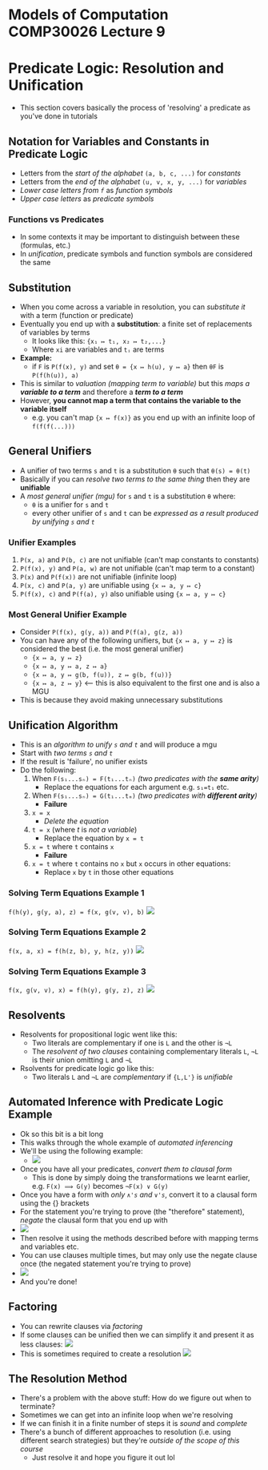 Models of Computation COMP30026 Lecture 9
=========================================

# Predicate Logic: Resolution and Unification
- This section covers basically the process of 'resolving' a predicate as you've done in tutorials

## Notation for Variables and Constants in Predicate Logic
- Letters from the *start of the alphabet* `(a, b, c, ...)` for *constants*
- Letters from the *end of the alphabet* `(u, v, x, y, ...)` for *variables*
- *Lower case letters from `f`* as *function symbols*
- *Upper case letters* as *predicate symbols*

### Functions vs Predicates
- In some contexts it may be important to distinguish between these (formulas, etc.)
- In *unification*, predicate symbols and function symbols are considered the same

## Substitution
- When you come across a variable in resolution, you can *substitute it* with a term (function or predicate) 
- Eventually you end up with a **substitution**: a finite set of replacements of variables by terms
	- It looks like this: `{x₁ ↦ t₁, x₂ ↦ t₂,...}`
	- Where `xi` are variables and `tᵢ` are terms
- **Example:**
	- if `F` is `P(f(x), y)` and set `θ = {x ↦ h(u), y ↦ a}` then `θF` is `P(f(h(u)), a)`
- This is similar to *valuation (mapping term to variable)* but this *maps a **variable to a term*** and therefore a ***term to a term***
- However, **you cannot map a term that contains the variable to the variable itself**
	- e.g. you can't map `{x ↦ f(x)}` as you end up with an infinite loop of `f(f(f(...)))`

## General Unifiers
- A unifier of two terms `s` and `t` is a substitution `θ` such that `θ(s) = θ(t)`
- Basically if you can *resolve two terms to the same thing* then they are **unifiable**
- A *most general unifier (mgu)* for `s` and `t` is a substitution `θ` where:
	- `θ` is a unifier for `s` and `t`
	- every other unifier of `s` and `t` can be *expressed as a result produced by unifying `s` and `t`*

### Unifier Examples
1. `P(x, a)` and `P(b, c)` are not unifiable (can't map constants to constants)
2. `P(f(x), y)` and `P(a, w)` are not unifiable (can't map term to a constant)
3. `P(x)` and `P(f(x))` are not unifiable (infinite loop)
4. `P(x, c)` and `P(a, y)` are unifiable using `{x ↦ a, y ↦ c}`
5. `P(f(x), c)` and `P(f(a), y)` also unifiable using `{x ↦ a, y ↦ c}`

### Most General Unifier Example
- Consider `P(f(x), g(y, a))` and `P(f(a), g(z, a))`
- You can have any of the following unifiers, but `{x ↦ a, y ↦ z}` is considered the best (i.e. the most general unifier)
	- `{x ↦ a, y ↦ z}`
	- `{x ↦ a, y ↦ a, z ↦ a}`
	- `{x ↦ a, y ↦ g(b, f(u)), z ↦ g(b, f(u))}`
	- `{x ↦ a, z ↦ y}` <-- this is also equivalent to the first one and is also a MGU
- This is because they avoid making unnecessary substitutions

## Unification Algorithm
- This is an *algorithm to unify `s` and `t`* and will produce a mgu
- Start with *two terms `s` and `t`*
- If the result is 'failure', no unifier exists
- Do the following:
	1. When `F(s₁...sₙ) = F(t₁...tₙ)` *(two predicates with the **same arity**)*
		- Replace the equations for each argument e.g. `s₁=t₁` etc.
	2. When `F(s₁...sₙ) = G(t₁...tₘ)` *(two predicates with **different arity**)*
		- **Failure**
	3. `x = x`
		- *Delete the equation*
	4. `t = x` (where *t* is *not a variable*)
		- Replace the equation by `x = t`
	5. `x = t` where `t` contains `x`
		- **Failure**
	6. `x = t` where `t` contains no `x` but `x` occurs in other equations:
		- Replace `x` by `t` in those other equations

### Solving Term Equations Example 1
`f(h(y), g(y, a), z) = f(x, g(v, v), b)`
![](lec9/lec90.png)

### Solving Term Equations Example 2
`f(x, a, x) = f(h(z, b), y, h(z, y))`
![](lec9/lec91.png)

### Solving Term Equations Example 3
`f(x, g(v, v), x) = f(h(y), g(y, z), z)`
![](lec9/lec92.png)

## Resolvents
- Resolvents for propositional logic went like this:
	- Two literals are complementary if one is `L` and the other is `¬L`
	- The *resolvent of two clauses* containing complementary literals `L`, `¬L` is their union omitting `L` and `¬L`
- Rsolvents for predicate logic go like this:
	- Two literals `L` and `¬L` are *complementary* if `{L,L'}` is *unifiable*

## Automated Inference with Predicate Logic Example
- Ok so this bit is a bit long
- This walks through the whole example of *automated inferencing*
- We'll be using the following example:
	- ![](lec9/lec93.png)
- Once you have all your predicates, *convert them to clausal form*
	- This is done by simply doing the transformations we learnt earlier, e.g. `F(x) ⟹ G(y)` becomes `¬F(x) ∨ G(y)`
- Once you have a form with *only `∧'s` and `∨'s`*, convert it to a clausal form using the {} brackets 
- For the statement you're trying to prove (the "therefore" statement), *negate* the clausal form that you end up with
- ![](lec9/lec94.png)
- Then resolve it using the methods described before with mapping terms and variables etc.
- You can use clauses multiple times, but may only use the negate clause once (the negated statement you're trying to prove)
- ![](lec9/lec95.png)
- And you're done!

## Factoring
- You can rewrite clauses via *factoring*
- If some clauses can be unified then we can simplify it and present it as less clauses:
![](lec9/lec96.png)
- This is sometimes required to create a resolution
![](lec9/lec97.png)

## The Resolution Method
- There's a problem with the above stuff: How do we figure out when to terminate?
- Sometimes we can get into an infinite loop when we're resolving
- If we can finish it in a finite number of steps it is *sound* and *complete*
- There's a bunch of different approaches to resolution (i.e. using different search strategies) but they're *outside of the scope of this course*
	- Just resolve it and hope you figure it out lol